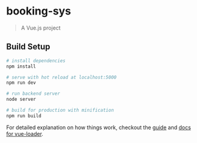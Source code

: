# booking-sys

> A Vue.js project

## Build Setup

``` bash
# install dependencies
npm install

# serve with hot reload at localhost:5000
npm run dev

# run backend server
node server

# build for production with minification
npm run build
```

For detailed explanation on how things work, checkout the [guide](http://vuejs-templates.github.io/webpack/) and [docs for vue-loader](http://vuejs.github.io/vue-loader).
